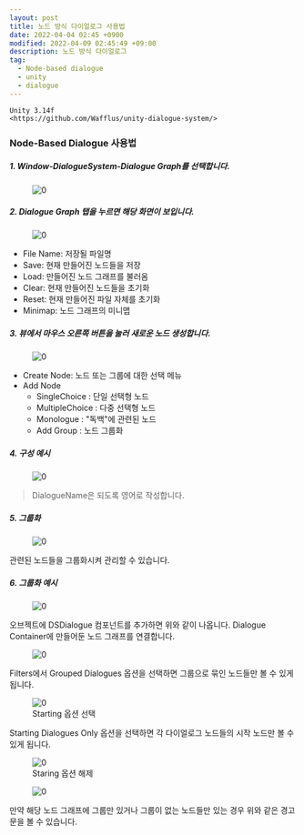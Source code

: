 ```yaml
---
layout: post
title: 노드 방식 다이얼로그 사용법
date: 2022-04-04 02:45 +0900
modified: 2022-04-09 02:45:49 +09:00
description: 노드 방식 다이얼로그
tag:
  - Node-based dialogue
  - unity
  - dialogue
---
```

```
Unity 3.14f
<https://github.com/Wafflus/unity-dialogue-system/>
```

### Node-Based Dialogue 사용법

##### 1. Window-DialogueSystem-Dialogue Graph를 선택합니다.

<figure>
<img src="/assets/img/NodeBaseDialogue/Usage/1.png" alt="0">
<figcaption></figcaption>
</figure>

##### 2. Dialogue Graph 탭을 누르면 해당 화면이 보입니다.

<figure>
<img src="/assets/img/NodeBaseDialogue/Usage/2.png" alt="0">
<figcaption></figcaption>
</figure>

- File Name: 저장될 파일명
- Save: 현재 만들어진 노드들을 저장
- Load: 만들어진 노드 그래프를 불러옴
- Clear: 현재 만들어진 노드들을 초기화
- Reset: 현재 만들어진 파일 자체를 초기화
- Minimap: 노드 그래프의 미니맵

##### 3. 뷰에서 마우스 오른쪽 버튼을 눌러 새로운 노드 생성합니다.

<figure>
<img src="/assets/img/NodeBaseDialogue/Usage/3.png" alt="0">
<figcaption></figcaption>
</figure>

- Create Node: 노드 또는 그룹에 대한 선택 메뉴
- Add Node
  - SingleChoice : 단일 선택형 노드
  - MultipleChoice : 다중 선택형 노드
  - Monologue : "독백"에 관련된 노드
  - Add Group : 노드 그룹화

##### 4. 구성 예시
<figure>
<img src="/assets/img/NodeBaseDialogue/Usage/4.png" alt="0">
<figcaption></figcaption>
</figure>

> DialogueName은 되도록 영어로 작성합니다.

##### 5. 그룹화

<figure>
<img src="/assets/img/NodeBaseDialogue/Usage/5.png" alt="0">
<figcaption></figcaption>
</figure>

관련된 노드들을 그룹화시켜 관리할 수 있습니다.

##### 6. 그룹화 예시

<figure>
<img src="/assets/img/NodeBaseDialogue/Usage/6.png" alt="0">
<figcaption></figcaption>
</figure>

오브젝트에 DSDialogue 컴포넌트를 추가하면 위와 같이 나옵니다.
Dialogue Container에 만들어둔 노드 그래프를 연결합니다.

<figure>
<img src="/assets/img/NodeBaseDialogue/Usage/7.png" alt="0">
<figcaption></figcaption>
</figure>

Filters에서 Grouped Dialogues 옵션을 선택하면 그룹으로 묶인 노드들만 볼 수 있게 됩니다.

<figure>
<img src="/assets/img/NodeBaseDialogue/Usage/8.png" alt="0">
<figcaption>Starting 옵션 선택</figcaption>
</figure>

Starting Dialogues Only 옵션을 선택하면 각 다이얼로그 노드들의 시작 노드만 볼 수 있게 됩니다.

<figure>
<img src="/assets/img/NodeBaseDialogue/Usage/9.png" alt="0">
<figcaption>Staring 옵션 해제</figcaption>
</figure>

<figure>
<img src="/assets/img/NodeBaseDialogue/Usage/10.png" alt="0">
<figcaption></figcaption>
</figure>

만약 해당 노드 그래프에 그룹만 있거나 그룹이 없는 노드들만 있는 경우 위와 같은 경고문을 볼 수 있습니다.